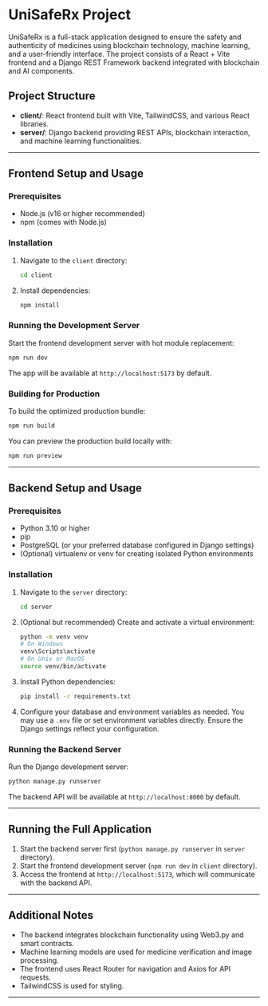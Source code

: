 # UniSafeRx Project

UniSafeRx is a full-stack application designed to ensure the safety and authenticity of medicines using blockchain technology, machine learning, and a user-friendly interface. The project consists of a React + Vite frontend and a Django REST Framework backend integrated with blockchain and AI components.

## Project Structure

- **client/**: React frontend built with Vite, TailwindCSS, and various React libraries.
- **server/**: Django backend providing REST APIs, blockchain interaction, and machine learning functionalities.

---

## Frontend Setup and Usage

### Prerequisites

- Node.js (v16 or higher recommended)
- npm (comes with Node.js)

### Installation

1. Navigate to the `client` directory:

   ```bash
   cd client
   ```

2. Install dependencies:

   ```bash
   npm install
   ```

### Running the Development Server

Start the frontend development server with hot module replacement:

```bash
npm run dev
```

The app will be available at `http://localhost:5173` by default.

### Building for Production

To build the optimized production bundle:

```bash
npm run build
```

You can preview the production build locally with:

```bash
npm run preview
```

---

## Backend Setup and Usage

### Prerequisites

- Python 3.10 or higher
- pip
- PostgreSQL (or your preferred database configured in Django settings)
- (Optional) virtualenv or venv for creating isolated Python environments

### Installation

1. Navigate to the `server` directory:

   ```bash
   cd server
   ```

2. (Optional but recommended) Create and activate a virtual environment:

   ```bash
   python -m venv venv
   # On Windows
   venv\Scripts\activate
   # On Unix or MacOS
   source venv/bin/activate
   ```

3. Install Python dependencies:

   ```bash
   pip install -r requirements.txt
   ```

4. Configure your database and environment variables as needed. You may use a `.env` file or set environment variables directly. Ensure the Django settings reflect your configuration.

### Running the Backend Server

Run the Django development server:

```bash
python manage.py runserver
```

The backend API will be available at `http://localhost:8000` by default.

---

## Running the Full Application

1. Start the backend server first (`python manage.py runserver` in `server` directory).
2. Start the frontend development server (`npm run dev` in `client` directory).
3. Access the frontend at `http://localhost:5173`, which will communicate with the backend API.

---

## Additional Notes

- The backend integrates blockchain functionality using Web3.py and smart contracts.
- Machine learning models are used for medicine verification and image processing.
- The frontend uses React Router for navigation and Axios for API requests.
- TailwindCSS is used for styling.

---
